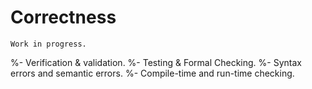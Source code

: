 # Correctness

```{warning}
Work in progress.
```


%- Verification & validation.
%- Testing & Formal Checking.
%- Syntax errors and semantic errors.
%- Compile-time and run-time checking.
